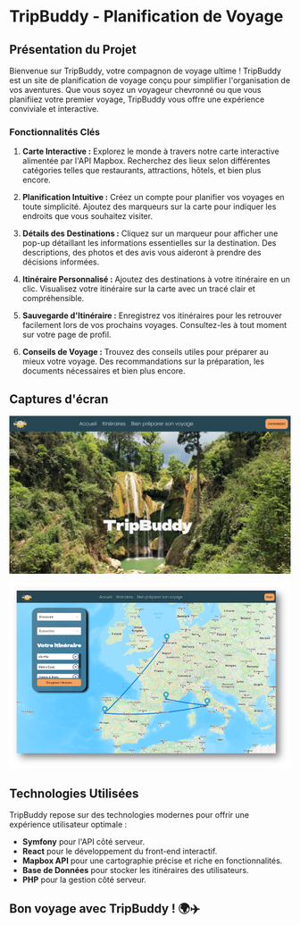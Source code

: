 # TripBuddy - Planification de Voyage

## Présentation du Projet

Bienvenue sur TripBuddy, votre compagnon de voyage ultime ! TripBuddy est un site de planification de voyage conçu pour simplifier l'organisation de vos aventures. Que vous soyez un voyageur chevronné ou que vous planifiiez votre premier voyage, TripBuddy vous offre une expérience conviviale et interactive.

### Fonctionnalités Clés

1. **Carte Interactive :** Explorez le monde à travers notre carte interactive alimentée par l'API Mapbox. Recherchez des lieux selon différentes catégories telles que restaurants, attractions, hôtels, et bien plus encore.

2. **Planification Intuitive :** Créez un compte pour planifier vos voyages en toute simplicité. Ajoutez des marqueurs sur la carte pour indiquer les endroits que vous souhaitez visiter.

3. **Détails des Destinations :** Cliquez sur un marqueur pour afficher une pop-up détaillant les informations essentielles sur la destination. Des descriptions, des photos et des avis vous aideront à prendre des décisions informées.

4. **Itinéraire Personnalisé :** Ajoutez des destinations à votre itinéraire en un clic. Visualisez votre itinéraire sur la carte avec un tracé clair et compréhensible.

5. **Sauvegarde d'Itinéraire :** Enregistrez vos itinéraires pour les retrouver facilement lors de vos prochains voyages. Consultez-les à tout moment sur votre page de profil.

6. **Conseils de Voyage :** Trouvez des conseils utiles pour préparer au mieux votre voyage. Des recommandations sur la préparation, les documents nécessaires et bien plus encore.

## Captures d'écran

![Capture d'écran Home](https://github.com/YoanBuscail/TripbuddyFront/blob/feature-Yo/src/assets/trip.png)

![Capture d'écran Itinéraire](https://github.com/YoanBuscail/TripbuddyFront/blob/feature-Yo/src/assets/map8.png)

## Technologies Utilisées

TripBuddy repose sur des technologies modernes pour offrir une expérience utilisateur optimale :

- **Symfony** pour l'API côté serveur.
- **React** pour le développement du front-end interactif.
- **Mapbox API** pour une cartographie précise et riche en fonctionnalités.
- **Base de Données** pour stocker les itinéraires des utilisateurs.
- **PHP** pour la gestion côté serveur.



## Bon voyage avec TripBuddy ! 🌍✈️

